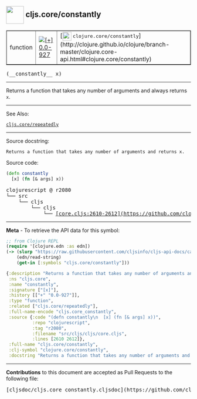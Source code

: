 ## <img width="48px" valign="middle" src="http://i.imgur.com/Hi20huC.png"> cljs.core/constantly

 <table border="1">
<tr>

<td>function</td>
<td><a href="https://github.com/cljsinfo/cljs-api-docs/tree/0.0-927"><img valign="middle" alt="[+] 0.0-927" src="https://img.shields.io/badge/+-0.0--927-lightgrey.svg"></a> </td>
<td>
[<img height="24px" valign="middle" src="http://i.imgur.com/1GjPKvB.png"> <samp>clojure.core/constantly</samp>](http://clojure.github.io/clojure/branch-master/clojure.core-api.html#clojure.core/constantly)
</td>
</tr>
</table>

 <samp>
(__constantly__ x)<br>
</samp>

---

Returns a function that takes any number of arguments and always returns `x`.

---


See Also:

[`cljs.core/repeatedly`](cljs.core_repeatedly.md)<br>

---

Source docstring:

```
Returns a function that takes any number of arguments and returns x.
```

Source code:

```clj
(defn constantly
  [x] (fn [& args] x))
```

 <pre>
clojurescript @ r2080
└── src
    └── cljs
        └── cljs
            └── <ins>[core.cljs:2610-2612](https://github.com/clojure/clojurescript/blob/r2080/src/cljs/cljs/core.cljs#L2610-L2612)</ins>
</pre>


---

__Meta__ - To retrieve the API data for this symbol:

```clj
;; from Clojure REPL
(require '[clojure.edn :as edn])
(-> (slurp "https://raw.githubusercontent.com/cljsinfo/cljs-api-docs/catalog/cljs-api.edn")
    (edn/read-string)
    (get-in [:symbols "cljs.core/constantly"]))
```

```clj
{:description "Returns a function that takes any number of arguments and always returns `x`.",
 :ns "cljs.core",
 :name "constantly",
 :signature ["[x]"],
 :history [["+" "0.0-927"]],
 :type "function",
 :related ["cljs.core/repeatedly"],
 :full-name-encode "cljs.core_constantly",
 :source {:code "(defn constantly\n  [x] (fn [& args] x))",
          :repo "clojurescript",
          :tag "r2080",
          :filename "src/cljs/cljs/core.cljs",
          :lines [2610 2612]},
 :full-name "cljs.core/constantly",
 :clj-symbol "clojure.core/constantly",
 :docstring "Returns a function that takes any number of arguments and returns x."}

```

---

__Contributions__ to this document are accepted as Pull Requests to the following file:

 <pre>
[cljsdoc/cljs.core_constantly.cljsdoc](https://github.com/cljsinfo/cljs-api-docs/blob/master/cljsdoc/cljs.core_constantly.cljsdoc)
</pre>

